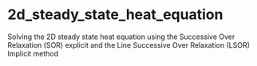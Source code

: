 # 2d_steady_state_heat_equation
Solving the 2D steady state heat equation using the Successive Over Relaxation (SOR) explicit and the Line Successive Over Relaxation (LSOR) Implicit method 
